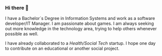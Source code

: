 ### Hi there 👋

I have a Bachelor´s Degree in Information Systems and work as a software developer/IT Manager.  I am passionate about games. I am always seeking out more knowledge in the technology area, trying to help others whenever possible as well.

I have already collaborated to a _Health/Social Tech_ startup. I hope one day to contribute on an educational or another social project.
